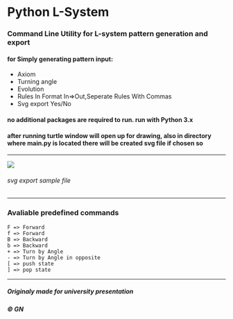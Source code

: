 # Python L-System
### Command Line Utility for L-system pattern generation and export
#### for Simply generating pattern input:
- Axiom
- Turning angle
- Evolution
- Rules In Format In=>Out,Seperate Rules With Commas
- Svg export Yes/No

#### no additional packages are required to run. run with Python 3.x
#### after running turtle window will open up for drawing, also in directory where main.py is located there will be created svg file if chosen so

------------
![](https://github.com/GN-c/turtle-L-systems/blob/main/bg.png?raw=true)
###### svg export sample file

------------
### Avaliable predefined commands
    F => Forward
    f => Forward
    B => Backward
    b => Backward
    + => Turn by Angle
    - => Turn by Angle in opposite
    [ => push state
    ] => pop state

------------

##### Originaly made for university presentation
##### &copy; GN
